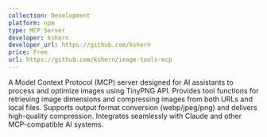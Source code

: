 ```yaml
---
collection: Development
platform: npm
type: MCP Server
developer: kshern
developer_url: https://github.com/kshern
price: Free
url: https://github.com/kshern/image-tools-mcp
---
```


A Model Context Protocol (MCP) server designed for AI assistants to process and optimize images using TinyPNG API. Provides tool functions for retrieving image dimensions and compressing images from both URLs and local files. Supports output format conversion (webp/jpeg/png) and delivers high-quality compression. Integrates seamlessly with Claude and other MCP-compatible AI systems.
